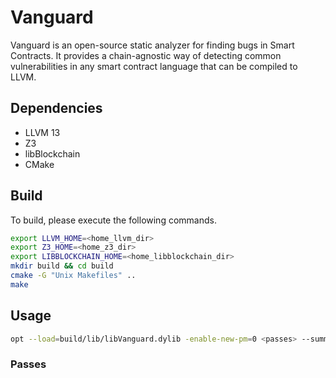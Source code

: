 # Vanguard
Vanguard is an open-source static analyzer for finding bugs in Smart Contracts. It provides a chain-agnostic way of
detecting common vulnerabilities in any smart contract language that can be compiled to LLVM. 

## Dependencies
 * LLVM 13
 * Z3
 * libBlockchain
 * CMake

## Build
To build, please execute the following commands. 

```bash
export LLVM_HOME=<home_llvm_dir>
export Z3_HOME=<home_z3_dir>
export LIBBLOCKCHAIN_HOME=<home_libblockchain_dir>
mkdir build && cd build
cmake -G "Unix Makefiles" ..
make
```

## Usage
```bash
opt --load=build/lib/libVanguard.dylib -enable-new-pm=0 <passes> --summary=<summary> <llvm bytecode> -o /dev/null
```

### Passes
